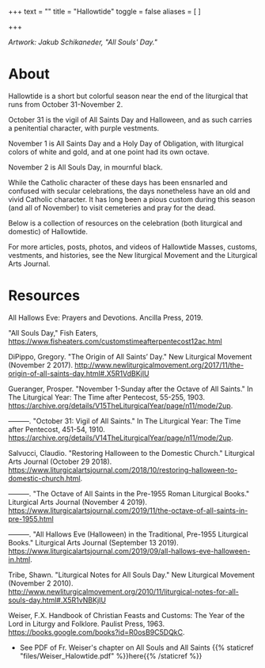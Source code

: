+++
text = ""
title = "Hallowtide"
toggle = false
aliases = [
]

+++

_Artwork: Jakub Schikaneder, "All Souls' Day."_

# About

Hallowtide is a short but colorful season near the end of the liturgical that runs from October 31-November 2. 

October 31 is the vigil of All Saints Day and Halloween, and as such carries a penitential character, with purple vestments.

November 1 is All Saints Day and a Holy Day of Obligation, with liturgical colors of white and gold, and at one point had its own octave. 

November 2 is All Souls Day, in mournful black. 

While the Catholic character of these days has been ensnarled and confused with secular celebrations, the days nonetheless have an old and vivid Catholic character. It has long been a pious custom during this season (and all of November) to visit cemeteries and pray for the dead. 

Below is a collection of resources on the celebration (both liturgical and domestic) of Hallowtide. 

For more articles, posts, photos, and videos of Hallowtide Masses, customs, vestments, and histories, see the New liturgical Movement and the Liturgical Arts Journal.

# Resources

All Hallows Eve: Prayers and Devotions. Ancilla Press, 2019.

"All Souls Day," Fish Eaters, https://www.fisheaters.com/customstimeafterpentecost12ac.html 

DiPippo, Gregory. "The Origin of All Saints’ Day." New Liturgical Movement  (November 2 2017). http://www.newliturgicalmovement.org/2017/11/the-origin-of-all-saints-day.html#.X5R1VdBKjIU 

Gueranger, Prosper. "November 1-Sunday after the Octave of All Saints." In The Liturgical Year: The Time after Pentecost, 55-255, 1903. https://archive.org/details/V15TheLiturgicalYear/page/n11/mode/2up.

———. "October 31: Vigil of All Saints." In The Liturgical Year: The Time after Pentecost, 451-54, 1910. https://archive.org/details/V14TheLiturgicalYear/page/n11/mode/2up.

Salvucci, Claudio. "Restoring Halloween to the Domestic Church." Liturgical Arts Journal  (October 29 2018). https://www.liturgicalartsjournal.com/2018/10/restoring-halloween-to-domestic-church.html.

———. "The Octave of All Saints in the Pre-1955 Roman Liturgical Books." Liturgical Arts Journal  (November 4 2019). https://www.liturgicalartsjournal.com/2019/11/the-octave-of-all-saints-in-pre-1955.html 

———. "All Hallows Eve (Halloween) in the Traditional, Pre-1955 Liturgical Books." Liturgical Arts Journal  (September 13 2019). https://www.liturgicalartsjournal.com/2019/09/all-hallows-eve-halloween-in.html.

Tribe, Shawn. "Liturgical Notes for All Souls Day." New Liturgical Movement  (November 2 2010). http://www.newliturgicalmovement.org/2010/11/liturgical-notes-for-all-souls-day.html#.X5R1vNBKjIU 

Weiser, F.X. Handbook of Christian Feasts and Customs: The Year of the Lord in Liturgy and Folklore. Paulist Press, 1963. https://books.google.com/books?id=R0osB9C5DQkC.

* See PDF of Fr. Weiser's chapter on All Souls and All Saints {{% staticref "files/Weiser_Halowtide.pdf" %}}here{{% /staticref %}}




